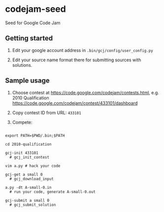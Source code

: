 codejam-seed
============

Seed for Google Code Jam

Getting started
---------------

1. Edit your google account address in `.bin/gcj/config/user_config.py`

2. Edit your source name format there for submitting sources with solutions.

Sample usage
------------

1. Choose contest at https://code.google.com/codejam/contests.html,
   e.g. 2010 Qualification https://code.google.com/codejam/contest/433101/dashboard

2. Copy contest ID from URL: `433101`

3. Compete:

  ```shell

  export PATH=$PWD/.bin;$PATH

  cd 2010-qualification

  gcj-init 433101
    # gcj_init_contest

  vim a.py # hack your code

  gcj-get a small 0
    # gcj_download_input

  a.py -dt A-small-0.in
    # run your code, generate A-small-0.out

  gcj-submit a small 0
    # gcj_submit_solution

  ```
